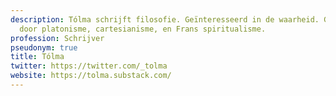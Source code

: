 ```yaml
---
description: Tólma schrijft filosofie. Geïnteresseerd in de waarheid. Geïnspireerd
  door platonisme, cartesianisme, en Frans spiritualisme.
profession: Schrijver
pseudonym: true
title: Tólma
twitter: https://twitter.com/_tolma
website: https://tolma.substack.com/
---
```


